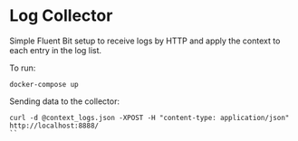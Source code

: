 # Log Collector

Simple Fluent Bit setup to receive logs by HTTP and apply the context to each entry in the log list.

To run:
```shell
docker-compose up
```

Sending data to the collector:
```shell
curl -d @context_logs.json -XPOST -H "content-type: application/json" http://localhost:8888/
``


